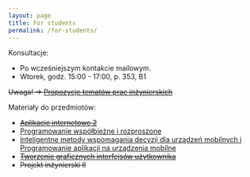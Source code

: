 ```yaml
---
layout: page
title: For students
permalink: /for-students/
---
```


Konsultacje:

* Po wcześniejszym kontakcie mailowym.
* Wtorek, godz. 15:00 - 17:00, p. 353, B1

~~Uwaga! &rarr; [Propozycje tematów prac inżynierskich](topics2017)~~

Materiały do przedmiotów:

* ~~[Aplikacje internetowe 2](ai2)~~
* [Programowanie współbieżne i rozproszone](pwir)
* [Inteligentne metody wspomagania decyzji dla urządzeń mobilnych i Programowanie aplikacji na urządzenia mobilne](iswddum)
* ~~[Tworzenie graficznych interfejsów użytkownika](tgui)~~
* ~~Projekt inżynierski II~~
